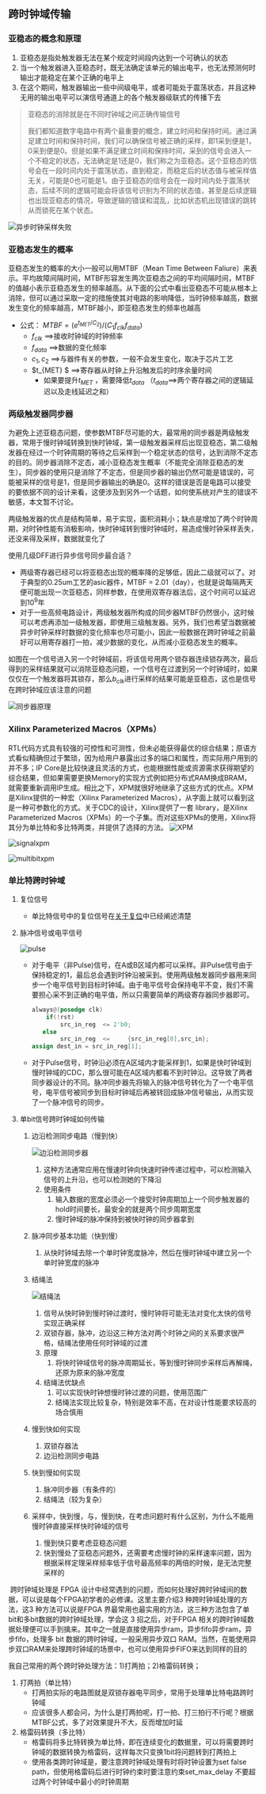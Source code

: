 ## 跨时钟域传输

### 亚稳态的概念和原理

1. 亚稳态是指处触发器无法在某个规定时间段内达到一个可确认的状态
2. 当一个触发器进入亚稳态时，既无法确定该单元的输出电平，也无法预测何时输出才能稳定在某个正确的电平上
3. 在这个期间，触发器输出一些中间级电平，或者可能处于震荡状态，并且这种无用的输出电平可以演信号通道上的各个触发器级联式的传播下去 

> 亚稳态的消除就是在不同时钟域之间正确传输信号
>
> 我们都知道数字电路中有两个最重要的概念，建立时间和保持时间。通过满足建立时间和保持时间，我们可以确保信号被正确的采样，即1采到便是1，0采到便是0。但是如果不满足建立时间和保持时间，采到的信号会进入一个不稳定的状态，无法确定是1还是0，我们称之为亚稳态。这个亚稳态的信号会在一段时间内处于震荡状态，直到稳定，而稳定后的状态值与被采样值无关，可能是0也可能是1。由于亚稳态的信号会在一段时间内处于震荡状态，后续不同的逻辑可能会将该信号识别为不同的状态值，甚至是后续逻辑也出现亚稳态的情况，导致逻辑的错误和混乱，比如状态机出现错误的跳转从而锁死在某个状态。

![异步时钟采样失败](跨时钟域传输.assets/异步时钟采样失败.png)

### 亚稳态发生的概率

亚稳态发生的概率的大小一般可以用MTBF（Mean Time Between Faliure）来表示。平均故障间隔时间，MTBF形容发生两次亚稳态之间的平均间隔时间，MTBF的值越小表示亚稳态发生的频率越高。从下面的公式中看出亚稳态不可能从根本上消除，但可以通过采取一定的措施使其对电路的影响降低，当时钟频率越高，数据发生变化的频率越高，MTBF越小，即亚稳态发生的频率也越高

- 公式： $MTBF = (e^{t_{MET}/C_2})/(C_1f_{clk}f_{data})$
  - $f_{clk}$  ==>接收时钟域的时钟频率
  - $f_{data}$ ==>数据的变化频率
  - $c_1,c_2$  ==>与器件有关的参数，一般不会发生变化，取决于芯片工艺
  - $t_{MET} $  ==>寄存器从时钟上升沿触发后的时序余量时间
    - 如果要提升$t_{MET}$ ，需要降低$t_{data}$ （$t_{data}$==>两个寄存器之间的逻辑延迟以及走线延迟之和）

### 两级触发器同步器

为避免上述亚稳态问题，使参数MTBF尽可能的大，最常用的同步器是两级触发器，常用于慢时钟域转换到快时钟域，第一级触发器采样后出现亚稳态，第二级触发器在经过一个时钟周期的等待之后采样到一个稳定状态的信号，达到消除不定态的目的。同步器消除不定态，减小亚稳态发生概率（不能完全消除亚稳态的发生）。同步器的使用只是消除了不定态，但是同步器的输出仍然可能是错误的，可能被采样的信号是1，但是同步器输出的确是0。这样的错误是否是电路可以接受的要依据不同的设计来看，这便涉及到另外一个话题，如何使系统对产生的错误不敏感，本文暂不讨论。

两级触发器的优点是结构简单，易于实现，面积消耗小；缺点是增加了两个时钟周期，对时钟性能有消极影响，快时钟域转到慢时钟域时，易造成慢时钟采样丢失，还没来得及采样，数据就变化了

使用几级DFF进行异步信号同步最合适？

- 两级寄存器已经可以将亚稳态出现的概率降的足够低，因此二级就可以了。对于典型的0.25um工艺的asic器件，MTBF = 2.01（day），也就是说每隔两天便可能出现一次亚稳态，同样参数，在使用双寄存器法后，这个时间可以延迟到$10^9$年
- 对于一些高频电路设计，两级触发器所构成的同步器MTBF仍然很小，这时候可以考虑再添加一级触发器，即使用三级触发器。另外，我们也希望当数据被异步时钟采样时数据的变化频率也尽可能小，因此一般数据在跨时钟域之前最好可以用寄存器打一拍，减少数据的变化，从而减小亚稳态发生的概率。

如图在一个信号进入另一个时钟域前，将该信号用两个锁存器连续锁存两次，最后得到的采样结果就可以消除亚稳态问题，一个信号在过渡到另一个时钟域时，如果仅仅在一个触发器将其锁存，那么$b_{clk}$进行采样的结果可能是亚稳态，这也是信号在跨时钟域应该注意的问题

![同步器原理](跨时钟域传输.assets/同步器原理.png)



### Xilinx Parameterized Macros（XPMs）

RTL代码方式具有较强的可控性和可测性，但未必能获得最优的综合结果；原语方式看似精确但过于繁琐，因为给用户暴露出过多的端口和属性，而实际用户用到的并不多；IP Core是比较快速且灵活的方式，也能根据性能或资源需求获得期望的综合结果，但如果需要更换Memory的实现方式例如把分布式RAM换成BRAM，就需要重新调用IP生成。相比之下，XPM就很好地继承了这些方式的优点。XPM是Xilinx提供的一种宏（Xilinx Parameterized Macros），从字面上就可以看到这是一种可参数化的方式。关于CDC的设计，Xilinx提供了一套 library，是Xilinx Parameterized Macros（XPMs）的一个子集。而对这些XPMs的使用，Xilinx将其分为单比特和多比特两类，并提供了选择的方法。
![XPM](跨时钟域传输.assets/XPM.png)

![signalxpm](跨时钟域传输.assets/signalxpm.png)

![multibitxpm](跨时钟域传输.assets/multibitxpm.png)



### 单比特跨时钟域

1. 复位信号

   - 单比特信号中的复位信号在[关于复位](./关于复位.md)中已经阐述清楚

2. 脉冲信号或电平信号

   ![pulse](跨时钟域传输.assets/paulse.png)

   - 对于电平（非Pulse)信号，在A或B区域内都可以采样。非Pulse信号由于保持稳定的1，最后总会遇到时钟沿被采到。使用两级触发器同步器用来同步一个电平信号到目标时钟域。由于电平信号会保持电平不变，我们不需要担心采不到正确的电平值，所以只需要简单的两级寄存器同步器即可。

     ```verilog 
     always@(posedge clk)
         if(!rst)
             src_in_reg  <= 2'b0;
     	else 
             src_in_reg  <= 	{src_in_reg[0],src_in};
     assign dest_in = src_in_reg[1];
     ```

   - 对于Pulse信号，时钟沿必须在A区域内才能采样到1，如果是快时钟域到慢时钟域的CDC，那么很可能在A区域内都看不到时钟沿。这导致了两者同步器设计的不同。脉冲同步器先将输入的脉冲信号转化为了一个电平信号，电平信号被同步到目标时钟域后再被转回成脉冲信号输出，从而实现了一个脉冲信号的同步。



1. 单bit信号跨时钟域如何传输

   1. 边沿检测同步电路（慢到快）

      ![边沿检测同步器](单bit信号的跨时钟域传输.assets/单bit信号边沿检测.png)

      1. 这种方法通常应用在慢速时钟向快速时钟传递过程中，可以检测输入信号的上升沿，也可以检测她的下降沿 
      2. 使用条件
         1. 输入数据的宽度必须必一个接受时钟周期加上一个同步触发器的hold时间要长，最安全的就是两个同步周期宽度
         2. 慢时钟域的脉冲保持到被快时钟的同步器拿到 

   2. 脉冲同步基本功能（快到慢）

      1. 从快时钟域去除一个单时钟宽度脉冲，然后在慢时钟域中建立另一个单时钟宽度的脉冲

   3. 结绳法

      ![结绳法]()

      1. 信号从快时钟到慢时钟过渡时，慢时钟将可能无法对变化太快的信号实现正确采样
      2. 双锁存器，脉冲，边沿这三种方法对两个时钟之间的关系要求很严格，结绳法使用任何时钟域的过渡
      3. 原理
         1. 将快时钟域信号的脉冲周期延长，等到慢时钟同步采样后再解绳，还原为原来的脉冲宽度 
      4. 结绳法优缺点
         1. 可以实现快时钟想慢时钟过渡的问题，使用范围广
         2. 结绳法实现比较复杂，特别是效率不高，在对设计性能要求较高的场合慎用

   4. 慢到快如何实现

      1. 双锁存器法
      2. 边沿检测同步电路

   5. 快到慢如何实现

      1. 脉冲同步器（有条件的）
      2. 结绳法（较为复杂）
      
   6. 采样中，快到慢，与，慢到快，在考虑问题时有什么区别，为什么不能用慢时钟直接采样快时钟域的信号

      1. 慢到快只要考虑亚稳态问题
      2. 快到慢处了亚稳态问题外，还需要考虑慢时钟的采样速率问题，因为根据采样定理采样频率低于信号最高频率的两倍的时候，是无法完整采样的



​		跨时钟域处理是 FPGA 设计中经常遇到的问题，而如何处理好跨时钟域间的数据，可以说是每个FPGA初学者的必修课。这里主要介绍3 种跨时钟域处理的方法，这3 种方法可以说是FPGA 界最常用也最实用的方法，这三种方法包含了单bit和多bit数据的跨时钟域处理，学会这 3 招之后，对于FPGA 相关的跨时钟域数据处理便可以手到擒来。其中之一就是直接使用异步ram，异步fifo异步ram，异步fifo，处理多 bit 数据的跨时钟域，一般采用异步双口 RAM。当然，在能使用异步双口RAM来处理跨时钟域的场景中，也可以使用异步FIFO来达到同样的目的

我自己常用的两个跨时钟处理方法：1)打两拍；2)格雷码转换；

1. 打两拍（单比特）
   - 打两拍实际的电路图就是双锁存器电平同步，常用于处理单比特电路跨时钟域
   - 应该很多人都会问，为什么是打两拍呢，打一拍、打三拍行不行呢？根据MTBF公式，多了对效果提升不大，反而增加时延
2. 格雷码转换（多比特）
   - 格雷码将多比特转换为单比特，即在连续变化的数据里，可以将需要跨时钟域的数据转换为格雷码，这样每次只变换1bit将问题转到打两拍上
   - 使用各类跨时钟域是，要注意跨时钟域处理有时将时钟设置为set false path，但使用格雷码后进行时钟约束时要注意约束set_max_delay 不要超过两个时钟域中最小的时钟周期



